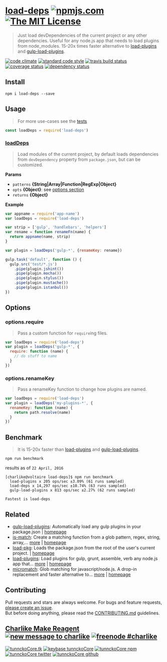 # [load-deps][author-www-url] [![npmjs.com][npmjs-img]][npmjs-url] [![The MIT License][license-img]][license-url] 

> Just load devDependencies of the current project or any other dependencies. Useful for any node.js app that needs to load plugins from node_modules. 15-20x times faster alternative to [load-plugins][] and [gulp-load-plugins][].

[![code climate][codeclimate-img]][codeclimate-url] [![standard code style][standard-img]][standard-url] [![travis build status][travis-img]][travis-url] [![coverage status][coveralls-img]][coveralls-url] [![dependency status][david-img]][david-url]

## Install
```
npm i load-deps --save
```

## Usage
> For more use-cases see the [tests](./test.js)

```js
const loadDeps = require('load-deps')
```

### [loadDeps](index.js#L46)
> Load modules of the current project, by default loads dependencies from `devDependency` property from `package.json`, but can be customized.

**Params**

* `patterns` **{String|Array|Function|RegExp|Object}**    
* `opts` **{Object}**: see [options section](#options)    
* `returns` **{Object}**  

**Example**

```js
var appname = require('app-name')
var loadDeps = require('load-deps')

var strip = ['gulp', 'handlebars', 'helpers']
var rename = function renameFn(name) {
  return appname(name, strip)
}

var plugin = loadDeps('gulp-*', {renameKey: rename})

gulp.task('default', function () {
  gulp.src('test/*.js')
    .pipe(plugin.jshint())
    .pipe(plugin.mocha())
    .pipe(plugin.stylus())
    .pipe(plugin.mustache())
    .pipe(plugin.istanbul())
})
```

## Options

### options.require
> Pass a custom function for `require`ing files.

```js
var loadDeps = require('load-deps')
var plugin = loadDeps('gulp-*', {
  require: function (name) {
    // do stuff to name
  }
})
```

### options.renameKey
> Pass a renameKey function to change how plugins are named.

```js
var loadDeps = require('load-deps')
var plugin = loadDeps('my-plugins-*', {
  renameKey: function (name) {
    return path.resolve(name)
  }
})
```

## Benchmark
> It is 15-20x faster than [load-plugins][] and [gulp-load-plugins][].

```
npm run benchmark
```

results as of `22 April, 2016`

```
[charlike@voltaire load-deps]$ npm run benchmark
  load-plugins x 205 ops/sec ±3.09% (61 runs sampled)
  load-deps x 14,297 ops/sec ±10.74% (63 runs sampled)
  gulp-load-plugins x 813 ops/sec ±2.27% (62 runs sampled)

Fastest is load-deps
```

## Related
* [gulp-load-plugins](https://www.npmjs.com/package/gulp-load-plugins): Automatically load any gulp plugins in your package.json | [homepage](https://github.com/jackfranklin/gulp-load-plugins)
* [is-match](https://www.npmjs.com/package/is-match): Create a matching function from a glob pattern, regex, string, array,… [more](https://www.npmjs.com/package/is-match) | [homepage](https://github.com/jonschlinkert/is-match)
* [load-pkg](https://www.npmjs.com/package/load-pkg): Loads the package.json from the root of the user's current project. | [homepage](https://github.com/jonschlinkert/load-pkg)
* [load-plugins](https://www.npmjs.com/package/load-plugins): Load plugins for gulp, grunt, assemble, verb any node.js app that… [more](https://www.npmjs.com/package/load-plugins) | [homepage](https://github.com/jonschlinkert/load-plugins)
* [micromatch](https://www.npmjs.com/package/micromatch): Glob matching for javascript/node.js. A drop-in replacement and faster alternative to… [more](https://www.npmjs.com/package/micromatch) | [homepage](https://github.com/jonschlinkert/micromatch)

## Contributing
Pull requests and stars are always welcome. For bugs and feature requests, [please create an issue](https://github.com/tunnckoCore/load-deps/issues/new).  
But before doing anything, please read the [CONTRIBUTING.md](./CONTRIBUTING.md) guidelines.

## [Charlike Make Reagent](http://j.mp/1stW47C) [![new message to charlike][new-message-img]][new-message-url] [![freenode #charlike][freenode-img]][freenode-url]

[![tunnckoCore.tk][author-www-img]][author-www-url] [![keybase tunnckoCore][keybase-img]][keybase-url] [![tunnckoCore npm][author-npm-img]][author-npm-url] [![tunnckoCore twitter][author-twitter-img]][author-twitter-url] [![tunnckoCore github][author-github-img]][author-github-url]

[load-plugins]: https://github.com/jonschlinkert/load-plugins
[gulp-load-plugins]: https://github.com/jackfranklin/gulp-load-plugins

[npmjs-url]: https://www.npmjs.com/package/load-deps
[npmjs-img]: https://img.shields.io/npm/v/load-deps.svg?label=load-deps

[license-url]: https://github.com/tunnckoCore/load-deps/blob/master/LICENSE
[license-img]: https://img.shields.io/badge/license-MIT-blue.svg

[codeclimate-url]: https://codeclimate.com/github/tunnckoCore/load-deps
[codeclimate-img]: https://img.shields.io/codeclimate/github/tunnckoCore/load-deps.svg

[travis-url]: https://travis-ci.org/tunnckoCore/load-deps
[travis-img]: https://img.shields.io/travis/tunnckoCore/load-deps/master.svg

[coveralls-url]: https://coveralls.io/r/tunnckoCore/load-deps
[coveralls-img]: https://img.shields.io/coveralls/tunnckoCore/load-deps.svg

[david-url]: https://david-dm.org/tunnckoCore/load-deps
[david-img]: https://img.shields.io/david/tunnckoCore/load-deps.svg

[standard-url]: https://github.com/feross/standard
[standard-img]: https://img.shields.io/badge/code%20style-standard-brightgreen.svg

[author-www-url]: http://www.tunnckocore.tk
[author-www-img]: https://img.shields.io/badge/www-tunnckocore.tk-fe7d37.svg

[keybase-url]: https://keybase.io/tunnckocore
[keybase-img]: https://img.shields.io/badge/keybase-tunnckocore-8a7967.svg

[author-npm-url]: https://www.npmjs.com/~tunnckocore
[author-npm-img]: https://img.shields.io/badge/npm-~tunnckocore-cb3837.svg

[author-twitter-url]: https://twitter.com/tunnckoCore
[author-twitter-img]: https://img.shields.io/badge/twitter-@tunnckoCore-55acee.svg

[author-github-url]: https://github.com/tunnckoCore
[author-github-img]: https://img.shields.io/badge/github-@tunnckoCore-4183c4.svg

[freenode-url]: http://webchat.freenode.net/?channels=charlike
[freenode-img]: https://img.shields.io/badge/freenode-%23charlike-5654a4.svg

[new-message-url]: https://github.com/tunnckoCore/ama
[new-message-img]: https://img.shields.io/badge/ask%20me-anything-green.svg

